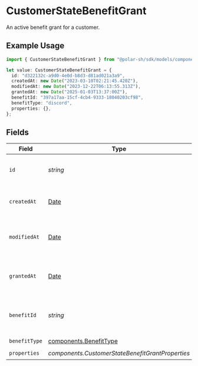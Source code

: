# CustomerStateBenefitGrant

An active benefit grant for a customer.

## Example Usage

```typescript
import { CustomerStateBenefitGrant } from "@polar-sh/sdk/models/components/customerstatebenefitgrant.js";

let value: CustomerStateBenefitGrant = {
  id: "d322132c-a9d0-4e0d-b8d3-d81ad021a3a9",
  createdAt: new Date("2023-03-10T02:21:45.420Z"),
  modifiedAt: new Date("2023-12-22T06:13:55.313Z"),
  grantedAt: new Date("2025-01-03T13:37:00Z"),
  benefitId: "397a17aa-15cf-4cb4-9333-18040203cf98",
  benefitType: "discord",
  properties: {},
};
```

## Fields

| Field                                                                                         | Type                                                                                          | Required                                                                                      | Description                                                                                   | Example                                                                                       |
| --------------------------------------------------------------------------------------------- | --------------------------------------------------------------------------------------------- | --------------------------------------------------------------------------------------------- | --------------------------------------------------------------------------------------------- | --------------------------------------------------------------------------------------------- |
| `id`                                                                                          | *string*                                                                                      | :heavy_check_mark:                                                                            | The ID of the grant.                                                                          | d322132c-a9d0-4e0d-b8d3-d81ad021a3a9                                                          |
| `createdAt`                                                                                   | [Date](https://developer.mozilla.org/en-US/docs/Web/JavaScript/Reference/Global_Objects/Date) | :heavy_check_mark:                                                                            | Creation timestamp of the object.                                                             |                                                                                               |
| `modifiedAt`                                                                                  | [Date](https://developer.mozilla.org/en-US/docs/Web/JavaScript/Reference/Global_Objects/Date) | :heavy_check_mark:                                                                            | Last modification timestamp of the object.                                                    |                                                                                               |
| `grantedAt`                                                                                   | [Date](https://developer.mozilla.org/en-US/docs/Web/JavaScript/Reference/Global_Objects/Date) | :heavy_check_mark:                                                                            | The timestamp when the benefit was granted.                                                   | 2025-01-03T13:37:00Z                                                                          |
| `benefitId`                                                                                   | *string*                                                                                      | :heavy_check_mark:                                                                            | The ID of the benefit concerned by this grant.                                                | 397a17aa-15cf-4cb4-9333-18040203cf98                                                          |
| `benefitType`                                                                                 | [components.BenefitType](../../models/components/benefittype.md)                              | :heavy_check_mark:                                                                            | N/A                                                                                           |                                                                                               |
| `properties`                                                                                  | *components.CustomerStateBenefitGrantProperties*                                              | :heavy_check_mark:                                                                            | N/A                                                                                           |                                                                                               |